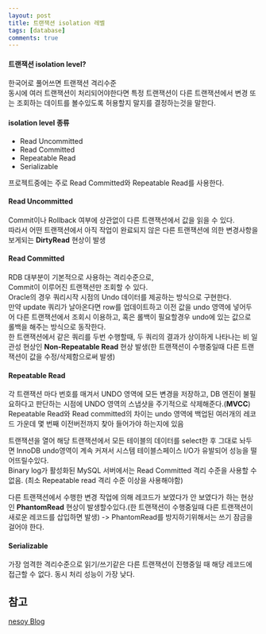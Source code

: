 ```yaml
---
layout: post
title: 트랜잭션 isolation 레벨
tags: [database]
comments: true
---
```


#### 트랜잭션 isolation level?  
한국어로 풀어쓰면 트랜잭션 격리수준  
동시에 여러 트랜잭션이 처리되어야한다면 특정 트랜잭션이 다른 트랜잭션에서 변경 또는 조회하는 데이트를 볼수있도록 허용할지 말지를 결정하는것을 말한다.  

#### isolation level 종류
- Read Uncommitted  
- Read Committed  
- Repeatable Read  
- Serializable  
  
프로젝트중에는 주로 Read Committed와 Repeatable Read를 사용한다.  

#### Read Uncommitted
Commit이나 Rollback 여부에 상관없이 다른 트랜잭션에서 값을 읽을 수 있다.  
따라서 어떤 트랜잭션에서 아직 작업이 완료되지 않은 다른 트랜잭션에 의한 변경사항을 보게되는 **DirtyRead** 현상이 발생  

#### Read Committed
RDB 대부분이 기본적으로 사용하는 격리수준으로,  
Commit이 이루어진 트랜잭션만 조회할 수 있다.  
Oracle의 경우 쿼리시작 시점의 Undo 데이터를 제공하는 방식으로 구현한다.  
만약 update 쿼리가 날아온다면 row를 업데이트하고 이전 값을 undo 영역에 넣어두어 다른 트랜잭션에서 조회시 이용하고, 혹은 롤백이 필요할경우 undo에 있는 값으로 롤백을 해주는 방식으로 동작한다.  
한 트랜잭션에서 같은 쿼리를 두번 수행할때, 두 쿼리의 결과가 상이하게 나타나는 비 일관성 현상인 **Non-Repeatable Read** 현상 발생(한 트랜잭션이 수행중일때 다른 트랜잭션이 값을 수정/삭제함으로써 발생)

#### Repeatable Read
각 트랜잭션 마다 번호를 매겨서 UNDO 영역에 모든 변경을 저장하고, DB 엔진이 불필요하다고 판단하는 시점에 UNDO 영역의 스냅샷을 주기적으로 삭제해준다.(**MVCC**)  
Repeatable Read와 Read committed의 차이는 undo 영역에 백업된 여러개의 레코드 가운데 몇 번째 이전버전까지 찾아 들어가야 하는지에 있음

트랜잭션을 열어 해당 트랜잭션에서 모든 테이블의 데이터를 select한 후 그대로 놔두면 InnoDB undo영역이 계속 커져서 시스템 테이블스페이스 I/O가 유발되어 성능을 떨어뜨릴수있다.  
Binary log가 활성화된 MySQL 서버에서는 Read Committed 격리 수준을 사용할 수 없음. (최소 Repeatable read 격리 수준 이상을 사용해야함)

다른 트랜잭션에서 수행한 변경 작업에 의해 레코드가 보였다가 안 보였다가 하는 현상인 **PhantomRead** 현상이 발생할수있다.(한 트랜잭션이 수행중일때 다른 트랜잭션이 새로운 레코드를 삽입하면 발생) -> PhantomRead를 방지하기위해서는 쓰기 잠금을 걸어야 한다.

#### Serializable
가장 엄격한 격리수준으로 읽기/쓰기같은 다른 트랜잭션이 진행중일 때 해당 레코드에 접근할 수 없다.
동시 처리 성능이 가장 낮다.


## 참고
[nesoy Blog](https://nesoy.github.io/articles/2019-05/Database-Transaction-isolation)